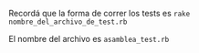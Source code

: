 Recordá que la forma de correr los tests es `rake nombre_del_archivo_de_test.rb`

El nombre del archivo es `asamblea_test.rb`